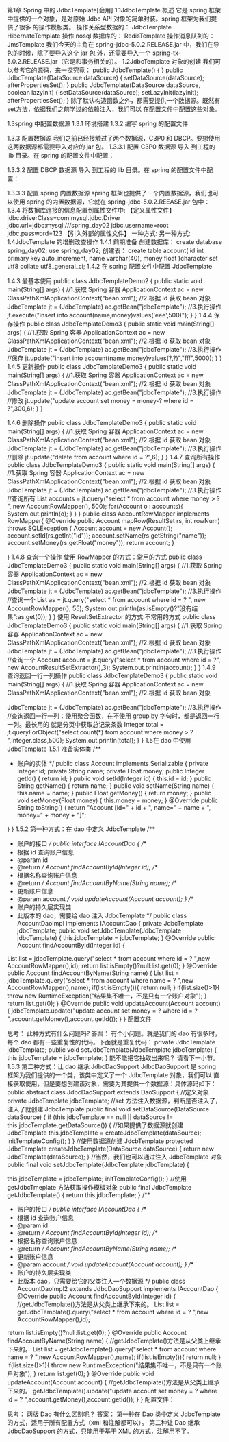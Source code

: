 




第1章 Spring 中的 JdbcTemplate[会用] 
1.1JdbcTemplate 概述 
它是 spring 框架中提供的一个对象，是对原始 Jdbc API 对象的简单封装。spring 框架为我们提供了很多 
的操作模板类。 
操作关系型数据的： 
JdbcTemplate 
HibernateTemplate 
操作 nosql 数据库的： 
RedisTemplate 
操作消息队列的： 
JmsTemplate 
我们今天的主角在 spring-jdbc-5.0.2.RELEASE.jar 中，我们在导包的时候，除了要导入这个 jar 包 
外，还需要导入一个 spring-tx-5.0.2.RELEASE.jar（它是和事务相关的）。 
1.2JdbcTemplate 对象的创建 
我们可以参考它的源码，来一探究竟： 
public JdbcTemplate() { 
} 
public JdbcTemplate(DataSource dataSource) { 
setDataSource(dataSource); 
afterPropertiesSet(); 
} 
public JdbcTemplate(DataSource dataSource, boolean lazyInit) { 
setDataSource(dataSource); 
setLazyInit(lazyInit); 
afterPropertiesSet(); 
} 
除了默认构造函数之外，都需要提供一个数据源。既然有set方法，依据我们之前学过的依赖注入，我们可以 
在配置文件中配置这些对象。  
  
1.3spring 中配置数据源 
1.3.1 环境搭建 
1.3.2 编写 spring 的配置文件 
<?xml version="1.0" encoding="UTF-8"?> 
<beans xmlns="http://www.springframework.org/schema/beans" 
xmlns:xsi="http://www.w3.org/2001/XMLSchema-instance" 
xsi:schemaLocation="http://www.springframework.org/schema/beans 
http://www.springframework.org/schema/beans/spring-beans.xsd"> 
</beans> 
1.3.3 配置数据源 
我们之前已经接触过了两个数据源，C3P0 和 DBCP。要想使用这两数据源都需要导入对应的 jar 包。 
1.3.3.1 配置 C3P0 数据源 
导入 
到工程的 lib 目录。在 spring 的配置文件中配置： 
<bean id="dataSource" class="com.mchange.v2.c3p0.ComboPooledDataSource"> 
<property name="driverClass" value="com.mysql.jdbc.Driver"></property> 
<property name="jdbcUrl" value="jdbc:mysql:///spring_day02"></property> 
<property name="user" value="root"></property>  
  
<property name="password" value="1234"></property> 
</bean> 
1.3.3.2 配置 DBCP 数据源 
导入 
到工程的 lib 目录。在 spring 的配置文件中配置： 
<!-- 配置数据源 --> 
<bean id="dataSource" class="org.apache.commons.dbcp.BasicDataSource"> 
<property name="driverClassName" value="com.mysql.jdbc.Driver"></property> 
<property name="url" value="jdbc:mysql:// /spring_day02"></property> 
<property name="username" value="root"></property> 
<property name="password" value="1234"></property> 
</bean> 
1.3.3.3 配置 spring 内置数据源 
spring 框架也提供了一个内置数据源，我们也可以使用 spring 的内置数据源，它就在 
spring-jdbc-5.0.2.REEASE.jar 包中： 
<bean 
id="dataSource" 
class="org.springframework.jdbc.datasource.DriverManagerDataSource"> 
<property name="driverClassName" value="com.mysql.jdbc.Driver"></property> 
<property name="url" value="jdbc:mysql:///spring_day02"></property> 
<property name="username" value="root"></property> 
<property name="password" value="1234"></property> 
</bean> 
1.3.4 将数据库连接的信息配置到属性文件中: 
【定义属性文件】 
jdbc.driverClass=com.mysql.jdbc.Driver 
jdbc.url=jdbc:mysql:///spring_day02 
jdbc.username=root 
jdbc.password=123 
【引入外部的属性文件】 
一种方式: 
<!-- 引入外部属性文件： --> 
<bean 
class="org.springframework.beans.factory.config.PropertyPlaceholderConfigurer">  
  
<property name="location" value="classpath:jdbc.properties"/> 
</bean> 
另一种方式: 
<context:property-placeholder location="classpath:jdbc.properties"/> 
1.4JdbcTemplate 的增删改查操作 
1.4.1 前期准备 
创建数据库： 
create database spring_day02; 
use spring_day02; 
创建表： 
create table account( 
id int primary key auto_increment, 
name varchar(40), 
money float 
)character set utf8 collate utf8_general_ci; 
1.4.2 在 spring 配置文件中配置 JdbcTemplate 
<?xml version="1.0" encoding="UTF-8"?> 
<beans xmlns="http://www.springframework.org/schema/beans" 
xmlns:xsi="http://www.w3.org/2001/XMLSchema-instance" 
xsi:schemaLocation="http://www.springframework.org/schema/beans 
http://www.springframework.org/schema/beans/spring-beans.xsd"> 
<!-- 配置一个数据库的操作模板：JdbcTemplate --> 
<bean id="jdbcTemplate" class="org.springframework.jdbc.core.JdbcTemplate"> 
<property name="dataSource" ref="dataSource"></property> 
</bean> 
<!-- 配置数据源 --> 
<bean 
id="dataSource" 
class="org.springframework.jdbc.datasource.DriverManagerDataSource"> 
<property name="driverClassName" value="com.mysql.jdbc.Driver"></property> 
<property name="url" value="jdbc:mysql:///spring_day02"></property> 
<property name="username" value="root"></property> 
<property name="password" value="1234"></property> 
</bean> 
</beans>  
  
1.4.3 最基本使用 
public class JdbcTemplateDemo2 { 
public static void main(String[] args) { 
//1.获取 Spring 容器 
ApplicationContext ac = new ClassPathXmlApplicationContext("bean.xml"); 
//2.根据 id 获取 bean 对象 
JdbcTemplate jt = (JdbcTemplate) ac.getBean("jdbcTemplate"); 
//3.执行操作 
jt.execute("insert into account(name,money)values('eee',500)"); 
} 
} 
1.4.4 保存操作 
public class JdbcTemplateDemo3 { 
public static void main(String[] args) { 
//1.获取 Spring 容器 
ApplicationContext ac = new ClassPathXmlApplicationContext("bean.xml"); 
//2.根据 id 获取 bean 对象 
JdbcTemplate jt = (JdbcTemplate) ac.getBean("jdbcTemplate"); 
//3.执行操作 
//保存 
jt.update("insert into account(name,money)values(?,?)","fff",5000); 
} 
} 
1.4.5 更新操作 
public class JdbcTemplateDemo3 { 
public static void main(String[] args) { 
//1.获取 Spring 容器 
ApplicationContext ac = new ClassPathXmlApplicationContext("bean.xml"); 
//2.根据 id 获取 bean 对象 
JdbcTemplate jt = (JdbcTemplate) ac.getBean("jdbcTemplate"); 
//3.执行操作 
//修改 
jt.update("update account set money = money-? where id = ?",300,6); 
} 
}  
  
1.4.6 删除操作 
public class JdbcTemplateDemo3 { 
public static void main(String[] args) { 
//1.获取 Spring 容器 
ApplicationContext ac = new ClassPathXmlApplicationContext("bean.xml"); 
//2.根据 id 获取 bean 对象 
JdbcTemplate jt = (JdbcTemplate) ac.getBean("jdbcTemplate"); 
//3.执行操作 
//删除 
jt.update("delete from account where id = ?",6); 
} 
} 
1.4.7 查询所有操作 
public class JdbcTemplateDemo3 { 
public static void main(String[] args) { 
//1.获取 Spring 容器 
ApplicationContext ac = new ClassPathXmlApplicationContext("bean.xml"); 
//2.根据 id 获取 bean 对象 
JdbcTemplate jt = (JdbcTemplate) ac.getBean("jdbcTemplate"); 
//3.执行操作 
//查询所有 
List<Account> accounts = jt.query("select * from account where money > ? ", 
new AccountRowMapper(), 500); 
for(Account o : accounts){ 
System.out.println(o); 
} 
} 
} 
public class AccountRowMapper implements RowMapper<Account>{ 
@Override 
public Account mapRow(ResultSet rs, int rowNum) throws SQLException { 
Account account = new Account(); 
account.setId(rs.getInt("id")); 
account.setName(rs.getString("name")); 
account.setMoney(rs.getFloat("money")); 
return account; 
}  
  
} 
1.4.8 查询一个操作 
使用 RowMapper 的方式：常用的方式 
public class JdbcTemplateDemo3 { 
public static void main(String[] args) { 
//1.获取 Spring 容器 
ApplicationContext ac = new ClassPathXmlApplicationContext("bean.xml"); 
//2.根据 id 获取 bean 对象 
JdbcTemplate jt = (JdbcTemplate) ac.getBean("jdbcTemplate"); 
//3.执行操作 
//查询一个 
List<Account> as = jt.query("select * from account where id = ? ", 
new AccountRowMapper(), 55); 
System.out.println(as.isEmpty()?"没有结果":as.get(0)); 
} 
} 
使用 ResultSetExtractor 的方式:不常用的方式 
public class JdbcTemplateDemo3 { 
public static void main(String[] args) { 
//1.获取 Spring 容器 
ApplicationContext ac = new ClassPathXmlApplicationContext("bean.xml"); 
//2.根据 id 获取 bean 对象 
JdbcTemplate jt = (JdbcTemplate) ac.getBean("jdbcTemplate"); 
//3.执行操作 
//查询一个 
Account account = jt.query("select * from account where id = ?", 
new AccountResultSetExtractor(),3); 
System.out.println(account); 
} 
} 
1.4.9 查询返回一行一列操作 
public class JdbcTemplateDemo3 { 
public static void main(String[] args) { 
//1.获取 Spring 容器 
ApplicationContext ac = new ClassPathXmlApplicationContext("bean.xml"); 
//2.根据 id 获取 bean 对象  
  
JdbcTemplate jt = (JdbcTemplate) ac.getBean("jdbcTemplate"); 
//3.执行操作 
//查询返回一行一列：使用聚合函数，在不使用 group by 字句时，都是返回一行一列。最长用的 
就是分页中获取总记录条数 
Integer total = jt.queryForObject("select count(*) from account where money > ? 
",Integer.class,500); 
System.out.println(total); 
} 
} 
1.5在 dao 中使用 JdbcTemplate 
1.5.1 准备实体类 
/** 
* 账户的实体 
*/ 
public class Account implements Serializable { 
private Integer id; 
private String name; 
private Float money; 
public Integer getId() { 
return id; 
} 
public void setId(Integer id) { 
this.id = id; 
} 
public String getName() { 
return name; 
} 
public void setName(String name) { 
this.name = name; 
} 
public Float getMoney() { 
return money; 
} 
public void setMoney(Float money) { 
this.money = money; 
} 
@Override 
public String toString() { 
return "Account [id=" + id + ", name=" + name + ", money=" + money + "]";  
  
} 
} 
1.5.2 第一种方式：在 dao 中定义 JdbcTemplate 
/** 
* 账户的接口 
*/ 
public interface IAccountDao { 
/** 
* 根据 id 查询账户信息 
* @param id 
* @return 
*/ 
Account findAccountById(Integer id); 
/** 
* 根据名称查询账户信息 
* @return 
*/ 
Account findAccountByName(String name); 
/** 
* 更新账户信息 
* @param account 
*/ 
void updateAccount(Account account); 
} 
/** 
* 账户的持久层实现类 
* 此版本的 dao，需要给 dao 注入 JdbcTemplate 
*/ 
public class AccountDaoImpl implements IAccountDao { 
private JdbcTemplate jdbcTemplate; 
public void setJdbcTemplate(JdbcTemplate jdbcTemplate) { 
this.jdbcTemplate = jdbcTemplate; 
} 
@Override 
public Account findAccountById(Integer id) {  
  
List<Account> list = jdbcTemplate.query("select * from account where id = ? 
",new AccountRowMapper(),id); 
return list.isEmpty()?null:list.get(0); 
} 
@Override 
public Account findAccountByName(String name) { 
List<Account> list = jdbcTemplate.query("select * from account where name 
= ? ",new AccountRowMapper(),name); 
if(list.isEmpty()){ 
return null; 
} 
if(list.size()>1){ 
throw new RuntimeException("结果集不唯一，不是只有一个账户对象"); 
} 
return list.get(0); 
} 
@Override 
public void updateAccount(Account account) { 
jdbcTemplate.update("update account set money = ? where id = ? 
",account.getMoney(),account.getId()); 
} 
} 
配置文件 
<?xml version="1.0" encoding="UTF-8"?> 
<beans xmlns="http://www.springframework.org/schema/beans" 
xmlns:xsi="http://www.w3.org/2001/XMLSchema-instance" 
xsi:schemaLocation="http://www.springframework.org/schema/beans 
http://www.springframework.org/schema/beans/spring-beans.xsd"> 
<!-- 配置一个 dao --> 
<bean id="accountDao" class="com.doyens.dao.impl.AccountDaoImpl"> 
<!-- 注入 jdbcTemplate --> 
<property name="jdbcTemplate" ref="jdbcTemplate"></property> 
</bean> 
<!-- 配置一个数据库的操作模板：JdbcTemplate --> 
<bean id="jdbcTemplate" class="org.springframework.jdbc.core.JdbcTemplate"> 
<property name="dataSource" ref="dataSource"></property> 
</bean>  
  
<!-- 配置数据源 --> 
<bean 
id="dataSource" 
class="org.springframework.jdbc.datasource.DriverManagerDataSource"> 
<property 
name="driverClassName" 
value="com.mysql.jdbc.Driver"></property> 
<property name="url" value="jdbc:mysql:///spring_day04"></property> 
<property name="username" value="root"></property> 
<property name="password" value="1234"></property> 
</bean> 
</beans> 
思考： 
此种方式有什么问题吗? 
答案： 
有个小问题。就是我们的 dao 有很多时，每个 dao 都有一些重复性的代码。下面就是重复代码： 
private JdbcTemplate jdbcTemplate; 
public void setJdbcTemplate(JdbcTemplate jdbcTemplate) { 
this.jdbcTemplate = jdbcTemplate; 
} 
能不能把它抽取出来呢？ 
请看下一小节。 
1.5.3 第二种方式：让 dao 继承 JdbcDaoSupport 
JdbcDaoSupport 是 spring 框架为我们提供的一个类，该类中定义了一个 JdbcTemplate 对象，我们可以 
直接获取使用，但是要想创建该对象，需要为其提供一个数据源：具体源码如下： 
public abstract class JdbcDaoSupport extends DaoSupport { 
//定义对象 
private JdbcTemplate jdbcTemplate; 
//set 方法注入数据源，判断是否注入了，注入了就创建 JdbcTemplate 
public final void setDataSource(DataSource dataSource) { 
if (this.jdbcTemplate == null || dataSource != this.jdbcTemplate.getDataSource()) 
{ 
//如果提供了数据源就创建 JdbcTemplate 
this.jdbcTemplate = createJdbcTemplate(dataSource); 
initTemplateConfig(); 
} 
} 
//使用数据源创建 JdcbTemplate 
protected JdbcTemplate createJdbcTemplate(DataSource dataSource) { 
return new JdbcTemplate(dataSource); 
} 
//当然，我们也可以通过注入 JdbcTemplate 对象 
public final void setJdbcTemplate(JdbcTemplate jdbcTemplate) {  
  
this.jdbcTemplate = jdbcTemplate; 
initTemplateConfig(); 
} 
//使用 getJdbcTmeplate 方法获取操作模板对象 
public final JdbcTemplate getJdbcTemplate() { 
return this.jdbcTemplate; 
} 
/** 
* 账户的接口 
*/ 
public interface IAccountDao { 
/** 
* 根据 id 查询账户信息 
* @param id 
* @return 
*/ 
Account findAccountById(Integer id); 
/** 
* 根据名称查询账户信息 
* @return 
*/ 
Account findAccountByName(String name); 
/** 
* 更新账户信息 
* @param account 
*/ 
void updateAccount(Account account); 
} 
/** 
* 账户的持久层实现类 
* 此版本 dao，只需要给它的父类注入一个数据源 
*/ 
public class AccountDaoImpl2 extends JdbcDaoSupport implements IAccountDao { 
@Override 
public Account findAccountById(Integer id) { 
//getJdbcTemplate()方法是从父类上继承下来的。 
List<Account> list = getJdbcTemplate().query("select * from account where 
id = ? ",new AccountRowMapper(),id);  
  
return list.isEmpty()?null:list.get(0); 
} 
@Override 
public Account findAccountByName(String name) { 
//getJdbcTemplate()方法是从父类上继承下来的。 
List<Account> list = getJdbcTemplate().query("select * from account where 
name = ? ",new AccountRowMapper(),name); 
if(list.isEmpty()){ 
return null; 
} 
if(list.size()>1){ 
throw new RuntimeException("结果集不唯一，不是只有一个账户对象"); 
} 
return list.get(0); 
} 
@Override 
public void updateAccount(Account account) { 
//getJdbcTemplate()方法是从父类上继承下来的。 
getJdbcTemplate().update("update account set money = ? where id = ? 
",account.getMoney(),account.getId()); 
} 
} 
配置文件： 
<?xml version="1.0" encoding="UTF-8"?> 
<beans xmlns="http://www.springframework.org/schema/beans" 
xmlns:xsi="http://www.w3.org/2001/XMLSchema-instance" 
xsi:schemaLocation="http://www.springframework.org/schema/beans 
http://www.springframework.org/schema/beans/spring-beans.xsd"> 
<!-- 配置 dao2 --> 
<bean id="accountDao2" class="com.doyens.dao.impl.AccountDaoImpl2"> 
<!-- 注入 dataSource --> 
<property name="dataSource" ref="dataSource"></property> 
</bean> 
<!-- 配置数据源 --> 
<bean 
id="dataSource" 
class="org.springframework.jdbc.datasource.DriverManagerDataSource"> 
<property name="driverClassName" value="com.mysql.jdbc.Driver"></property> 
<property name="url" value="jdbc:mysql:///spring_day04"></property> 
<property name="username" value="root"></property> 
<property name="password" value="1234"></property> 
</bean>  
  
</beans> 
思考： 
两版 Dao 有什么区别呢？ 
答案： 
第一种在 Dao 类中定义 JdbcTemplate 的方式，适用于所有配置方式（xml 和注解都可以）。 
第二种让 Dao 继承 JdbcDaoSupport 的方式，只能用于基于 XML 的方式，注解用不了。 